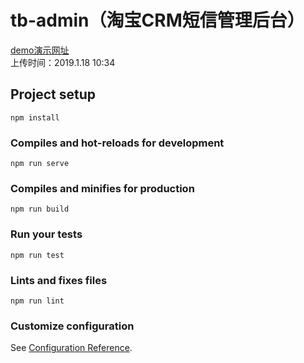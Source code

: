# tb-admin（淘宝CRM短信管理后台）

[demo演示网址](http://crm.demo.c3w.cc/#/)  
上传时间：2019.1.18 10:34


## Project setup
```
npm install
```

### Compiles and hot-reloads for development
```
npm run serve
```

### Compiles and minifies for production
```
npm run build
```

### Run your tests
```
npm run test
```

### Lints and fixes files
```
npm run lint
```

### Customize configuration
See [Configuration Reference](https://cli.vuejs.org/config/).
